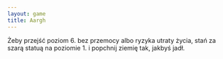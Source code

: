 ```yaml
---
layout: game
title: Aargh
---
```


Żeby przejść poziom 6. bez przemocy albo ryzyka utraty życia, stań za szarą statuą na poziomie 1. i popchnij ziemię tak, jakbyś jadł.
